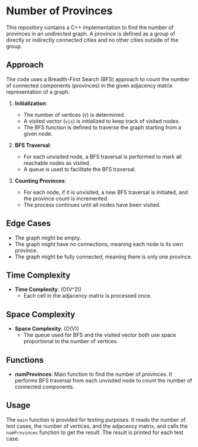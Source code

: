 # Number of Provinces

This repository contains a C++ implementation to find the number of provinces in an undirected graph. A province is defined as a group of directly or indirectly connected cities and no other cities outside of the group.

## Approach

The code uses a Breadth-First Search (BFS) approach to count the number of connected components (provinces) in the given adjacency matrix representation of a graph.

1. **Initialization**:
   - The number of vertices (`V`) is determined.
   - A visited vector (`vis`) is initialized to keep track of visited nodes.
   - The BFS function is defined to traverse the graph starting from a given node.

2. **BFS Traversal**:
   - For each unvisited node, a BFS traversal is performed to mark all reachable nodes as visited.
   - A queue is used to facilitate the BFS traversal.

3. **Counting Provinces**:
   - For each node, if it is unvisited, a new BFS traversal is initiated, and the province count is incremented.
   - The process continues until all nodes have been visited.

## Edge Cases

- The graph might be empty.
- The graph might have no connections, meaning each node is its own province.
- The graph might be fully connected, meaning there is only one province.

## Time Complexity

- **Time Complexity**: \(O(V^2)\)
  - Each cell in the adjacency matrix is processed once.

## Space Complexity

- **Space Complexity**: \(O(V)\)
  - The queue used for BFS and the visited vector both use space proportional to the number of vertices.

## Functions

- **numProvinces**: Main function to find the number of provinces. It performs BFS traversal from each unvisited node to count the number of connected components.

## Usage

The `main` function is provided for testing purposes. It reads the number of test cases, the number of vertices, and the adjacency matrix, and calls the `numProvinces` function to get the result. The result is printed for each test case.
